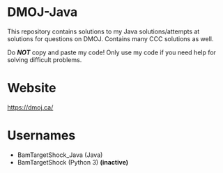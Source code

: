 # DMOJ-Java
This repository contains solutions to my Java solutions/attempts at solutions for questions on DMOJ. Contains many CCC solutions as well.

Do ***NOT*** copy and paste my code! Only use my code if you need help for solving difficult problems.

# Website
https://dmoj.ca/

# Usernames
 - BamTargetShock_Java (Java)
 - BamTargetShock (Python 3) **(inactive)**
